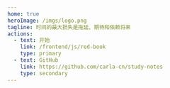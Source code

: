 ```yaml
---
home: true
heroImage: /imgs/logo.png
tagline: 时间的最大损失是拖延、期待和依赖将来
actions:
  - text: 开始
    link: /frontend/js/red-book
    type: primary
  - text: GitHub
    link: https://github.com/carla-cn/study-notes
    type: secondary
---
```

